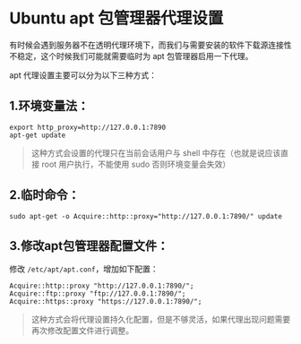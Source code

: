 # Ubuntu apt 包管理器代理设置

有时候会遇到服务器不在透明代理环境下，而我们与需要安装的软件下载源连接性不稳定，这个时候我们可能就需要临时为 apt 包管理器启用一下代理。

apt 代理设置主要可以分为以下三种方式：

## 1.环境变量法：

```shell
export http_proxy=http://127.0.0.1:7890
apt-get update
```

> 这种方式会设置的代理只在当前会话用户与 shell 中存在（也就是说应该直接 root 用户执行，不能使用 sudo 否则环境变量会失效）

## 2.临时命令：

```shell
sudo apt-get -o Acquire::http::proxy="http://127.0.0.1:7890/" update
```



## 3.修改apt包管理器配置文件：

修改 `/etc/apt/apt.conf`，增加如下配置：

```shell
Acquire::http::proxy "http://127.0.0.1:7890/";
Acquire::ftp::proxy "ftp://127.0.0.1:7890/";
Acquire::https::proxy "https://127.0.0.1:7890/";
```

> 这种方式会将代理设置持久化配置，但是不够灵活，如果代理出现问题需要再次修改配置文件进行调整。